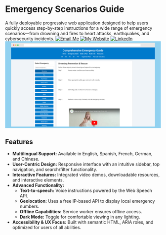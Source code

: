 # Emergency Scenarios Guide

A fully deployable progressive web application designed to help users quickly access step-by-step instructions for a wide range of emergency scenarios—from drowning and fires to heart attacks, earthquakes, and cybersecurity incidents.
[![Email Me](https://img.shields.io/badge/Email-Get_In_Touch-FF4500?style=for-the-badge&logo=gmail&logoColor=white)](mailto:duybao21560@gmail.com)
[![My Website](https://img.shields.io/badge/Website-Explore-1E90FF?style=for-the-badge&logo=chrome&logoColor=white)](https://www.yourwebsite.com)
[![LinkedIn](https://img.shields.io/badge/LinkedIn-Network-0077B5?style=for-the-badge&logo=linkedin&logoColor=white)](https://www.linkedin.com/in/tssniper349)
![Emergency Guide Screenshot](./img/MainPage.png)

## Features

- **Multilingual Support:** Available in English, Spanish, French, German, and Chinese.
- **User-Centric Design:** Responsive interface with an intuitive sidebar, top navigation, and search/filter functionality.
- **Interactive Features:** Integrated video demos, downloadable resources, and interactive elements.
- **Advanced Functionality:**
  - **Text-to-speech:** Voice instructions powered by the Web Speech API.
  - **Geolocation:** Uses a free IP-based API to display local emergency numbers.
  - **Offline Capabilities:** Service worker ensures offline access.
  - **Dark Mode:** Toggle for comfortable viewing in any lighting.
- **Accessibility & UX Focus:** Built with semantic HTML, ARIA roles, and optimized for users of all abilities.
